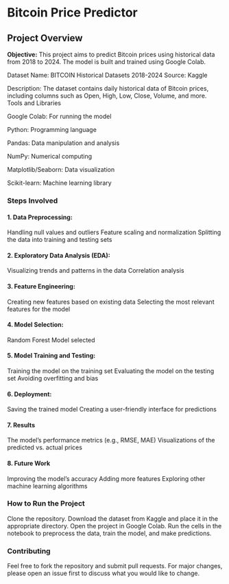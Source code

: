 <h1>Bitcoin Price Predictor</h1>
<h2>Project Overview</h2>
<b>Objective:</b> This project aims to predict Bitcoin prices using historical data from 2018 to 2024. The model is built and trained using Google Colab.
<p>
    
Dataset Name: BITCOIN Historical Datasets 2018-2024
Source: Kaggle
<p>Description: The dataset contains daily historical data of Bitcoin prices, including columns such as Open, High, Low, Close, Volume, and more.
Tools and Libraries</p>
Google Colab: For running the model
<p>Python: Programming language</p>
<p>Pandas: Data manipulation and analysis</p>
<p>NumPy: Numerical computing</p>
<p>Matplotlib/Seaborn: Data visualization</p>
<p>Scikit-learn: Machine learning library</p>
<p/>
<h3>Steps Involved</h3>

<h4>1. Data Preprocessing:</h4>
Handling null values and outliers
Feature scaling and normalization
Splitting the data into training and testing sets

<h4>2. Exploratory Data Analysis (EDA):</h4>  
Visualizing trends and patterns in the data
Correlation analysis
<h4>3. Feature Engineering:</h4>
Creating new features based on existing data
Selecting the most relevant features for the model

<h4>4. Model Selection:</h4>  
Random Forest Model selected

<h4>5. Model Training and Testing:</h4>
Training the model on the training set
Evaluating the model on the testing set
Avoiding overfitting and bias

<h4>6. Deployment:</h4>
Saving the trained model
Creating a user-friendly interface for predictions

<h4>7. Results </h4>
The model’s performance metrics (e.g., RMSE, MAE)
Visualizations of the predicted vs. actual prices

<h4>8. Future Work</h4>
Improving the model’s accuracy
Adding more features
Exploring other machine learning algorithms

<h3>How to Run the Project</h3>
Clone the repository.
Download the dataset from Kaggle and place it in the appropriate directory.
Open the project in Google Colab.
Run the cells in the notebook to preprocess the data, train the model, and make predictions.

<h3>Contributing</h3>
Feel free to fork the repository and submit pull requests. For major changes, please open an issue first to discuss what you would like to change.

